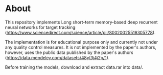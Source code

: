 # About
This repository implements Long short-term memory-based deep recurrent neural networks for target tracking (https://www.sciencedirect.com/science/article/pii/S0020025519305778).

The implementation is for educational purpose only and currently not under any quality control measures. 
It is not implemented by the paper's authors, however, uses the public data published by the paper's authors (https://data.mendeley.com/datasets/48yt3j4j2p/1). 

Before training the models, download and extract data.rar into data/.
